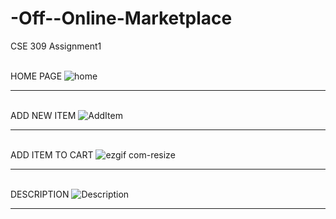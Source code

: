 # -Off--Online-Marketplace
CSE 309 Assignment1 


<br>HOME PAGE
![home](https://user-images.githubusercontent.com/28053610/68084054-b3e2ae80-fe5a-11e9-8b18-16a05b020cb8.gif)</br>


---

<br>ADD NEW ITEM
![AddItem](https://user-images.githubusercontent.com/28053610/68084095-4aaf6b00-fe5b-11e9-9737-8ab6d006d562.gif)</br>

---
<br>ADD ITEM TO CART
![ezgif com-resize](https://user-images.githubusercontent.com/28053610/68084547-32424f00-fe61-11e9-8afd-5569f2e06ee1.gif)</br>


---
<br>DESCRIPTION
![Description](https://user-images.githubusercontent.com/28053610/68084566-76cdea80-fe61-11e9-88a3-66d4050a7308.gif)</br>

---
